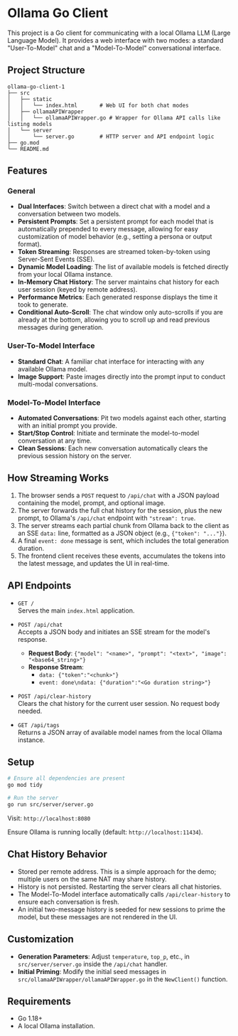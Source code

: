 # Ollama Go Client

This project is a Go client for communicating with a local Ollama LLM (Large Language Model). It provides a web interface with two modes: a standard "User-To-Model" chat and a "Model-To-Model" conversational interface.

## Project Structure

```
ollama-go-client-1
├── src
│   ├── static
│   │   └── index.html       # Web UI for both chat modes
│   ├── ollamaAPIWrapper
│   │   └── ollamaAPIWrapper.go # Wrapper for Ollama API calls like listing models
│   └── server
│       └── server.go        # HTTP server and API endpoint logic
├── go.mod
└── README.md
```

## Features

### General
- **Dual Interfaces**: Switch between a direct chat with a model and a conversation between two models.
- **Persistent Prompts**: Set a persistent prompt for each model that is automatically prepended to every message, allowing for easy customization of model behavior (e.g., setting a persona or output format).
- **Token Streaming**: Responses are streamed token-by-token using Server-Sent Events (SSE).
- **Dynamic Model Loading**: The list of available models is fetched directly from your local Ollama instance.
- **In-Memory Chat History**: The server maintains chat history for each user session (keyed by remote address).
- **Performance Metrics**: Each generated response displays the time it took to generate.
- **Conditional Auto-Scroll**: The chat window only auto-scrolls if you are already at the bottom, allowing you to scroll up and read previous messages during generation.

### User-To-Model Interface
- **Standard Chat**: A familiar chat interface for interacting with any available Ollama model.
- **Image Support**: Paste images directly into the prompt input to conduct multi-modal conversations.

### Model-To-Model Interface
- **Automated Conversations**: Pit two models against each other, starting with an initial prompt you provide.
- **Start/Stop Control**: Initiate and terminate the model-to-model conversation at any time.
- **Clean Sessions**: Each new conversation automatically clears the previous session history on the server.

## How Streaming Works

1. The browser sends a `POST` request to `/api/chat` with a JSON payload containing the model, prompt, and optional image.
2. The server forwards the full chat history for the session, plus the new prompt, to Ollama's `/api/chat` endpoint with `"stream": true`.
3. The server streams each partial chunk from Ollama back to the client as an SSE `data:` line, formatted as a JSON object (e.g., `{"token": "..."}`).
4. A final `event: done` message is sent, which includes the total generation duration.
5. The frontend client receives these events, accumulates the tokens into the latest message, and updates the UI in real-time.

## API Endpoints

- `GET /`  
  Serves the main `index.html` application.

- `POST /api/chat`  
  Accepts a JSON body and initiates an SSE stream for the model's response.
  - **Request Body**: `{"model": "<name>", "prompt": "<text>", "image": "<base64_string>"}`
  - **Response Stream**:
    - `data: {"token":"<chunk>"}`
    - `event: done\ndata: {"duration":"<Go duration string>"}`

- `POST /api/clear-history`  
  Clears the chat history for the current user session. No request body needed.

- `GET /api/tags`  
  Returns a JSON array of available model names from the local Ollama instance.

## Setup

```sh
# Ensure all dependencies are present
go mod tidy

# Run the server
go run src/server/server.go
```

Visit: `http://localhost:8080`

Ensure Ollama is running locally (default: `http://localhost:11434`).

## Chat History Behavior

- Stored per remote address. This is a simple approach for the demo; multiple users on the same NAT may share history.
- History is not persisted. Restarting the server clears all chat histories.
- The Model-To-Model interface automatically calls `/api/clear-history` to ensure each conversation is fresh.
- An initial two-message history is seeded for new sessions to prime the model, but these messages are not rendered in the UI.

## Customization

- **Generation Parameters**: Adjust `temperature`, `top_p`, etc., in `src/server/server.go` inside the `/api/chat` handler.
- **Initial Priming**: Modify the initial seed messages in `src/ollamaAPIWrapper/ollamaAPIWrapper.go` in the `NewClient()` function.

## Requirements

- Go 1.18+
- A local Ollama installation.
